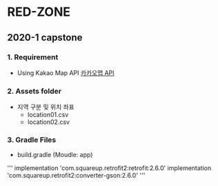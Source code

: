 # RED-ZONE
## 2020-1 capstone

### 1. Requirement

* Using Kakao Map API
[카카오맵 API](https://apis.map.kakao.com/)

### 2. Assets folder

* 지역 구분 및 위치 좌표
	* location01.csv
	* location02.csv

### 3. Gradle Files

* build.gradle (Moudle: app)

'''
implementation 'com.squareup.retrofit2:retrofit:2.6.0'
implementation 'com.squareup.retrofit2:converter-gson:2.6.0'
'''